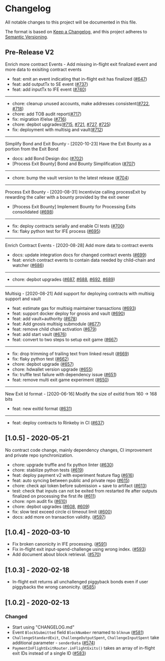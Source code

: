 # Changelog

All notable changes to this project will be documented in this file.

The format is based on [Keep a Changelog](https://keepachangelog.com/en/1.0.0/),
and this project adheres to [Semantic Versioning](https://semver.org/spec/v2.0.0.html).

## Pre-Release V2

Enrich more contract Events - 
Add missing in-flight exit finalized event and more data to exisiting contract events
- feat: emit an event indicating that in-flight exit has finalized ([#647](https://github.com/omgnetwork/plasma-contracts/pull/647))
- feat: add outputTx to SE event ([#737](https://github.com/omgnetwork/plasma-contracts/pull/737))
- feat: add inputTx to IFE event ([#740](https://github.com/omgnetwork/plasma-contracts/pull/740))



---

- chore: cleanup unused accounts, make addresses consistent([#722](https://github.com/omgnetwork/plasma-contracts/pull/722), [#718](https://github.com/omgnetwork/plasma-contracts/pull/718))
- chore: add TOB audit report([#717](https://github.com/omgnetwork/plasma-contracts/pull/717))
- fix: migration if/else ([#716](https://github.com/omgnetwork/plasma-contracts/pull/716))
- chore: depbot upgrades([#715](https://github.com/omgnetwork/plasma-contracts/pull/715), [#721](https://github.com/omgnetwork/plasma-contracts/pull/721), [#727](https://github.com/omgnetwork/plasma-contracts/pull/727), [#725](https://github.com/omgnetwork/plasma-contracts/pull/725))
- fix: deployment with multisig and vault([#712](https://github.com/omgnetwork/plasma-contracts/pull/712))


---

Simplify Bond and Exit Bounty - [2020-10-23]
Have the Exit Bounty as a portion from the Exit Bond  
- docs: add Bond Design doc ([#702](https://github.com/omgnetwork/plasma-contracts/pull/702))
- [Process Exit Bounty] Bond and Bounty Simplification ([#707](https://github.com/omgnetwork/plasma-contracts/pull/707))


---

- chore: bump the vault version to the latest release ([#704](https://github.com/omgnetwork/plasma-contracts/pull/704))


---

Process Exit Bounty - [2020-08-31]
Incentivize calling processExit by rewarding the caller with a bounty provided by the exit owner  
- [Process Exit Bounty] Implement Bounty for Processing Exits consolidated ([#698](https://github.com/omgnetwork/plasma-contracts/pull/698))


---

- fix: deploy contracts serially and enable CI tests ([#700](https://github.com/omgnetwork/plasma-contracts/pull/700))
- fix: flaky python test for IFE process ([#695](https://github.com/omgnetwork/plasma-contracts/pull/695))


---

Enrich Contract Events - [2020-08-28]
Add more data to contract events
- docs: update integration docs for changed contract events ([#699](https://github.com/omgnetwork/plasma-contracts/pull/699))
- feat: enrich contract events to contain data needed by child-chain and watcher ([#686](https://github.com/omgnetwork/plasma-contracts/pull/686))


---

- chore: depbot upgrades ([#687](https://github.com/omgnetwork/plasma-contracts/pull/687), [#688](https://github.com/omgnetwork/plasma-contracts/pull/688), [#692](https://github.com/omgnetwork/plasma-contracts/pull/692), [#689](https://github.com/omgnetwork/plasma-contracts/pull/689))


---

Multisig - [2020-08-21]
Add support for deploying contracts with multisig support and vault
- feat: estimate gas for multisig maintainer transactions ([#693](https://github.com/omgnetwork/plasma-contracts/pull/693))
- feat: support docker deploy for gnosis and vault ([#690](https://github.com/omgnetwork/plasma-contracts/pull/690))
- feat: add vault+authority ([#678](https://github.com/omgnetwork/plasma-contracts/pull/678))
- feat: Add gnosis multisig submodule ([#677](https://github.com/omgnetwork/plasma-contracts/pull/677))
- feat: remove child chain activation ([#679](https://github.com/omgnetwork/plasma-contracts/pull/679))
- feat: add start vault ([#676](https://github.com/omgnetwork/plasma-contracts/pull/676))
- feat: convert to two steps to setup exit game ([#667](https://github.com/omgnetwork/plasma-contracts/pull/667))


---

- fix: drop trimming of trailing text from linked result ([#669](https://github.com/omgnetwork/plasma-contracts/pull/669))
- fix: flaky python test ([#662](https://github.com/omgnetwork/plasma-contracts/pull/662))
- chore: depbot upgrade ([#657](https://github.com/omgnetwork/plasma-contracts/pull/657))
- chore: hdwallet version upgrade ([#655](https://github.com/omgnetwork/plasma-contracts/pull/655))
- fix: truffle test failure with dependency issue ([#651](https://github.com/omgnetwork/plasma-contracts/pull/651))
- feat: remove multi exit game experiment ([#650](https://github.com/omgnetwork/plasma-contracts/pull/650))


---

New Exit Id format - [2020-06-16]
Modify the size of exitId from 160 -> 168 bits
- feat: new exitId format ([#631](https://github.com/omgnetwork/plasma-contracts/pull/631))


---

- feat: deploy contracts to Rinkeby in CI ([#637](https://github.com/omgnetwork/plasma-contracts/pull/637))


## [1.0.5] - 2020-05-21
No contract code change, mainly dependency changes, CI improvement and private repo synchronization.
- chore: upgrade truffle and fix python linter ([#630](https://github.com/omisego/plasma-contracts/pull/630))
- chore: stabilize python tests ([#619](https://github.com/omisego/plasma-contracts/pull/619))
- feat: deploy payment v2 with experiment feature flag ([#616](https://github.com/omisego/plasma-contracts/pull/616))
- feat: auto syncing between public and private repo ([#615](https://github.com/omisego/plasma-contracts/pull/615))
- chore: check api token before submission + save to artifact ([#613](https://github.com/omisego/plasma-contracts/pull/613))
- test: check that inputs can not be exited from restarted ife after outputs finalized on processing the first ife ([#611](https://github.com/omisego/plasma-contracts/pull/611))
- chore: npm audit fix ([#610](https://github.com/omisego/plasma-contracts/pull/610))
- chore: depbot upgrades ([#608](https://github.com/omisego/plasma-contracts/pull/608), [#609](https://github.com/omisego/plasma-contracts/pull/609))
- fix: slow test exceed circle ci timeout limit ([#600](https://github.com/omisego/plasma-contracts/pull/600))
- docs: add more on transaction validity. ([#597](https://github.com/omisego/plasma-contracts/pull/597))

## [1.0.4] - 2020-03-10
- Fix broken canonicity in IFE processing. ([#591](https://github.com/omisego/plasma-contracts/pull/591))
- Fix in-flight exit input-spend-challenge using wrong index. ([#593](https://github.com/omisego/plasma-contracts/pull/593))
- Add document about block retrieval. ([#570](https://github.com/omisego/plasma-contracts/pull/570))

## [1.0.3] - 2020-02-18
- In-flight exit returns all unchallenged piggyback bonds even if user piggybacks the wrong canonicity. ([#585](https://github.com/omisego/plasma-contracts/pull/585))

## [1.0.2] - 2020-02-13

### Changed

- Start using "CHANGELOG.md"
- Event `BlockSubmitted` field `BlockNumber` renamed to `blknum` ([#581](https://github.com/omisego/plasma-contracts/pull/581))
- `ChallengeStandardExit`, `ChallengeOutputSpent`, `ChallengeInputSpent` take additional parameter - `senderData` ([#574](https://github.com/omisego/plasma-contracts/pull/574))
- `PaymentInFlightExitRouter.inFlightExits()` takes an array of in-flight exit IDs instead of a single ID ([#583](https://github.com/omisego/plasma-contracts/pull/583))
